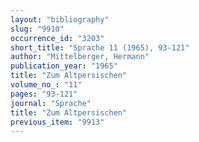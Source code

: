 ```yaml
---
layout: "bibliography"
slug: "9910"
occurrence_id: "3203"
short_title: "Sprache 11 (1965), 93-121"
author: "Mittelberger, Hermann"
publication_year: "1965"
title: "Zum Altpersischen"
volume_no_: "11"
pages: "93-121"
journal: "Sprache"
title: "Zum Altpersischen"
previous_item: "9913"
---
```


